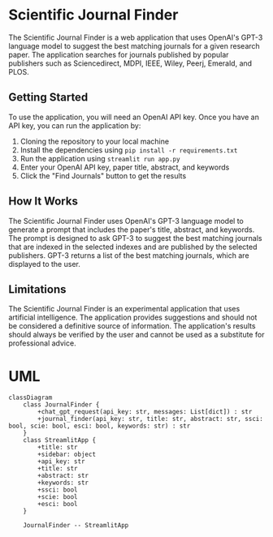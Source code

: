 # Scientific Journal Finder

The Scientific Journal Finder is a web application that uses OpenAI's GPT-3 language model to suggest the best matching journals for a given research paper. The application searches for journals published by popular publishers such as Sciencedirect, MDPI, IEEE, Wiley, Peerj, Emerald, and PLOS.

## Getting Started

To use the application, you will need an OpenAI API key. Once you have an API key, you can run the application by:

1. Cloning the repository to your local machine
2. Install the dependencies using `pip install -r requirements.txt`
3. Run the application using `streamlit run app.py`
4. Enter your OpenAI API key, paper title, abstract, and keywords
5. Click the "Find Journals" button to get the results

## How It Works

The Scientific Journal Finder uses OpenAI's GPT-3 language model to generate a prompt that includes the paper's title, abstract, and keywords. The prompt is designed to ask GPT-3 to suggest the best matching journals that are indexed in the selected indexes and are published by the selected publishers. GPT-3 returns a list of the best matching journals, which are displayed to the user.

## Limitations

The Scientific Journal Finder is an experimental application that uses artificial intelligence. 
The application provides suggestions and should not be considered a definitive source of information. 
The application's results should always be verified by the user and cannot be used as a substitute for professional advice.

# UML
```mermaid
classDiagram
    class JournalFinder {
        +chat_gpt_request(api_key: str, messages: List[dict]) : str
        +journal_finder(api_key: str, title: str, abstract: str, ssci: bool, scie: bool, esci: bool, keywords: str) : str
    }
    class StreamlitApp {
        +title: str
        +sidebar: object
        +api_key: str
        +title: str
        +abstract: str
        +keywords: str
        +ssci: bool
        +scie: bool
        +esci: bool
    }

    JournalFinder -- StreamlitApp


